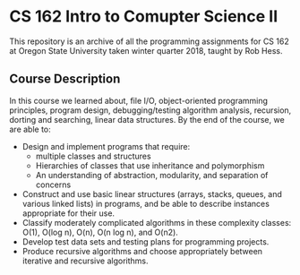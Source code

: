 # CS 162 Intro to Comupter Science II

This repository is an archive of all the programming assignments for CS 162 at Oregon State University taken winter quarter 2018, taught by Rob Hess.

## Course Description

In this course we learned about, file I/O, object-oriented programming principles, program design, debugging/testing
algorithm analysis, recursion, dorting and searching, linear data structures. By the end of the course, we are able to:

- Design and implement programs that require:
  - multiple classes and structures
  - Hierarchies of classes that use inheritance and polymorphism
  - An understanding of abstraction, modularity, and separation of concerns
- Construct and use basic linear structures (arrays, stacks, queues, and various linked lists) in programs, and be able to    describe instances appropriate for their use.
- Classify moderately complicated algorithms in these complexity classes: O(1), O(log n), O(n), O(n log n), and O(n2).
- Develop test data sets and testing plans for programming projects.
- Produce recursive algorithms and choose appropriately between iterative and recursive algorithms.
